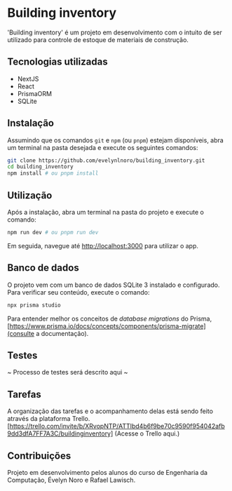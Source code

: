 # Building inventory

'Building inventory' é um projeto em desenvolvimento com o intuito de ser utilizado para controle de estoque de materiais de construção.

## Tecnologias utilizadas

- NextJS
- React
- PrismaORM
- SQLite

## Instalação

Assumindo que os comandos `git` e `npm` (ou `pnpm`) estejam disponíveis, abra um terminal na pasta desejada e execute os seguintes comandos:

```bash
git clone https://github.com/evelynlnoro/building_inventory.git
cd building_inventory
npm install # ou pnpm install
```

## Utilização

Após a instalação, abra um terminal na pasta do projeto e execute o comando:

```bash
npm run dev # ou pnpm run dev
```

Em seguida, navegue até [http://localhost:3000](http://localhost:3000) para utilizar o app.

## Banco de dados

O projeto vem com um banco de dados SQLite 3 instalado e configurado. Para verificar seu conteúdo, execute o comando:

```bash
npx prisma studio
```

Para entender melhor os conceitos de _database migrations_ do Prisma, [https://www.prisma.io/docs/concepts/components/prisma-migrate](consulte a documentação).

## Testes

~ Processo de testes será descrito aqui ~

## Tarefas

A organização das tarefas e o acompanhamento delas está sendo feito através da plataforma Trello. [https://trello.com/invite/b/XRvopNTP/ATTIbd4b6f9be70c9590f954042afb9dd3dfA7FF7A3C/buildinginventory] (Acesse o Trello aqui.)

## Contribuições

Projeto em desenvolvimento pelos alunos do curso de Engenharia da Computação, Évelyn Noro e Rafael Lawisch.
